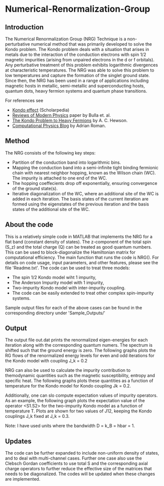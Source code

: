 # Numerical-Renormalization-Group

## Introduction

The Numerical Renormalization Group (NRG) Technique is a non-perturbative numerical method that was primarily developed to solve the Kondo problem. The Kondo problem deals with a situation that arises in metals due to the interaction of the conduction electrons with spin 1/2 magnetic impurities (arising from unpaired electrons in the d or f orbitals). Any perturbative treatment of this problem exhibits logarithmic divergences at characteristic temperatures. The NRG was able to solve this problem to low temperatures and capture the formation of the singlet ground state. Since then, the NRG has been used in a range of applications including magnetic hosts in metallic, semi-metallic and superconducting hosts, quantum dots, heavy fermion systems and quantum phase transitions. 

For references see
* [Kondo effect](http://www.scholarpedia.org/article/Kondo_effect) (Scholarpedia)
* [Reviews of Modern Physics](https://doi.org/10.1103/RevModPhys.80.395) paper by Bulla et. al.
* [The Kondo Problem to Heavy Fermions](https://doi.org/10.1017/CBO9780511470752) by A. C. Hewson.
* [Computational Physics Blog](https://compphys.go.ro/the-numerical-renormalization-group/) by Adrian Roman.

## Method
The NRG consists of the following key steps:
* Partition of the conduction band into logarithmic bins.
* Mapping the conduction band into a semi-infinite tight binding fermionic chain with nearest neighbor hopping, known as the Wilson chain (WC). The impurity is attached to one end of the WC.
* The hopping coeffecients drop off exponentially, ensuring convergence of the ground state(s).
* Iterative diagonalization of the WC, where an additional site of the WC is added in each iteration. The basis states of the current iteration are formed using the eigenstates of the previous iteration and the basis states of the additional site of the WC.

## About the code
This is a relatively simple code in MATLAB that implements the NRG for a flat band (constant density of states). The z-component of the total spin (S_z) and the total charge (Q) can be treated as good quantum numbers. This can be used to block-diagonalize the Hamiltonian matrix for computational efficiency.
The main function that runs the code is NRG(). For details on code usage, input parameters, and other features, please see the file 'Readme.txt'.
The code can be used to treat three models:
* The spin 1/2 Kondo model wiht 1 impurity,
* The Anderson Impurity model with 1 impurity,
* Two-impurity Kondo model with inter-impurity coupling.
* The code can be easily extended to treat other complex spin-impurity systems.

Sample output files for each of the above cases can be found in the corresponding directory under 'Sample_Outputs/'

## Output
The output file out.dat prints the renormalized eigen-energies for each iteration along with the corresponding quantum numers. The spectrum is shifted such that the ground energy is zero. The following graphs plots the RG flows of the renormalized energy levels for even and odd iterations for the Kondo model with coupling J_k = 0.2


NRG can also be used to calculate the impurity contribution to themodynamic quantities such as the magnetic susceptibility, entropy and specific heat. The following graphs plots these quantities as a function of temperature for the Kondo model for Kondo coupling Jk = 0.2. 

Additionally, one can slo compute expectation values of impurity operators. As an example, the following graph plots the expectation value of the operator <S1.S2> for the two-impurity Kondo model as a function of temperature T. Plots are shown for two values of J12, keeping the Kondo couplings J_k fixed at J_k = 0.3.

Note: I have used units where the bandwidth D = k_B = hbar = 1.

## Updates
The code can be further expanded to include non-uniform density of states, and to deal with multi-channel cases. Further one case also use the Clebsch Gordan coefficients to use total S and the corresponding axial charge operators to further reduce the effective size of the matrices that needs to be diagonalized. The codes will be updated when these changes are implemented.




